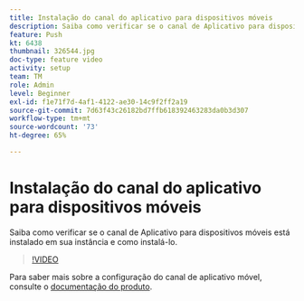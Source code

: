 ```yaml
---
title: Instalação do canal do aplicativo para dispositivos móveis
description: Saiba como verificar se o canal de Aplicativo para dispositivos móveis está instalado em sua instância e como instalá-lo.
feature: Push
kt: 6438
thumbnail: 326544.jpg
doc-type: feature video
activity: setup
team: TM
role: Admin
level: Beginner
exl-id: f1e71f7d-4af1-4122-ae30-14c9f2ff2a19
source-git-commit: 7d63f43c26182bd7ffb618392463283da0b3d307
workflow-type: tm+mt
source-wordcount: '73'
ht-degree: 65%

---
```


# Instalação do canal do aplicativo para dispositivos móveis

Saiba como verificar se o canal de Aplicativo para dispositivos móveis está instalado em sua instância e como instalá-lo.

>[!VIDEO](https://video.tv.adobe.com/v/326544?quality=12)

Para saber mais sobre a configuração do canal de aplicativo móvel, consulte o [documentação do produto](https://experienceleague.adobe.com/docs/campaign-classic/using/sending-messages/sending-push-notifications/configure-the-mobile-app/get-started-app-config.html?lang=en#installing-package-ios).
